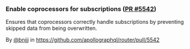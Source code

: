 ### Enable coprocessors for subscriptions ([PR #5542](https://github.com/apollographql/router/pull/5542))

Ensures that coprocessors correctly handle subscriptions by preventing skipped data from being overwritten.

By [@bnjjj](https://github.com/bnjjj) in https://github.com/apollographql/router/pull/5542